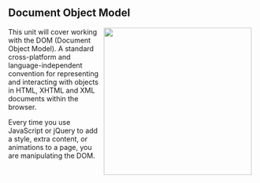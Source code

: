 ## Document Object Model

<img src="https://s3.amazonaws.com/after-school-assets/dom.jpg" align="right" hspace="10" width="300">

This unit will cover working with the DOM (Document Object Model). A standard cross-platform and language-independent convention for representing and interacting with objects in HTML, XHTML and XML documents within the browser.

Every time you use JavaScript or jQuery to add a style, extra content, or animations to a page, you are manipulating the DOM.